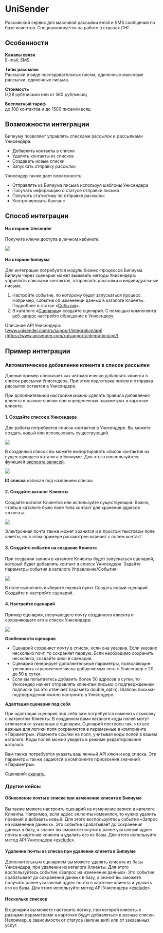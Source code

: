 # UniSender

Российский сервис для массовой рассылки email и SMS сообщений по базе клиентов. Специализируется на работе в странах СНГ.

## Особенности

**Каналы связи**\
E-mail, SMS

**Типы рассылок**\
Рассылки в виде последовательных писем, одиночные массовые рассылки, одиночные письма.

**Стоимость**  \
0,28 руб/письмо или от 560 руб/месяц

**Бесплатный тариф**  \
до 100 контактов и до 1500 писем/месяц

## Возможности интеграции

Бипиуму позволяет управлять списками рассылок и рассылками Унисендера:

* Добавлять контакты в списки
* Удалять контакты из списков
* Создавать новые списки
* Запускать отправку рассылок

Унисендер также дает возможность:

* Отправлять из Бипиума письма используя шаблоны Унисендера
* Получать информацию о статусе отправки письма
* Получать статистику по отправке рассылок
* Контролировать балланс

## Способ интеграции

#### На стороне Unisender

Получите ключи доступа в личном кабинете:

![](../../../../.gitbook/assets/unisender_apikey.png)

#### На стороне Бипиума

Для интеграции потребуется модуль бизнес-процессов Бипиума. Бипиум через сценарии может вызывать методы Унисендера: управлять cписками контактов, отправлять рассылки и индивидуальные письма.

1. Настройте событие, по которому будет запускаться процесс. Например, событие об изменении данных в каталоге Клиенты. Подробнее в статье «[События](../../../../manual/structure/systemcatalogs/events.md)».
2. В каталоге «[Сценарии](../../../../manual/processes/scripts/)» создайте сценарий. С помощью компонента [веб-запрос](../../../../manual/processes/scripts/components/webrequest.md) настройте обращение к Унисендеру.

Описание API Унисендера: [www.unisender.com/ru/support/integration/api](https://www.unisender.com/ru/support/integration/api/)

## Пример интеграции

### Автоматическое добавление клиента в список рассылки

Данный пример описывает как автоматически добавлять клиента в список рассылки Унисендера. При этом подготовка писем и отправка рассылок остается в Унисендере.

При дополнительной настройке можно сделать правила добавления клиента в разные списки при определенных параметрах в карточке клиента.

#### 1. Создайте список в Унисендере

Для работы потребуется список контактов в Унисендере. Вы можете создать новый или использовать существующий.

![](../../../../.gitbook/assets/unisender_createlist.png)

В созданный список вы можете импортировать список контактов из существующего каталога в Бипиуме. Для этого воспользуйтесь функцией [экспорта записей](../../../../manual/structure/catalogs/export.md).

![](../../../../.gitbook/assets/unisender_list.png)

**ID списка** написан под названием списка.

#### 2. Создайте каталог Клиенты

Создайте каталог Клиентов или используйте существующий. Важно, чтобы в каталоге было поле типа контакт для хранения адресов эл.почты.

![](../../../../.gitbook/assets/unisender_catalog_clients.png)

Электронная почта также может хранится и в простом текстовом поле анкеты, но в этом примере рассмотрен вариант с полем контакт.

#### 3. Создайте событие на создание Клиента

При создании записи в каталоге Клиенты будет запускаться сценарий, который будет добавлять контакт в список Унисендера. Задайте параметры события в каталоге Управление/События:

![](../../../../.gitbook/assets/unisender_catalog_events.png)

В поле выполнить выберите первый пункт Создать новый сценарий. Создайте и настройте сценарий.

#### 4. Настройте сценарий

Пример сценария, получающего почту созданного клиента и сохраняющего его в список Унисендера:

![](../../../../.gitbook/assets/unisender_script.png)

**Особенности сценария**

* Сценарий сохраняет почту в список, если она указана. Если указано несколько почт, то сохраняет первую. Если необходимо сохранить несколько, создайте цикл в сценарии.
* Сценарий генерирует дополнительные параметры, позволяющие увеличить ограничение числа добавляемых почт в Унисендер с 20 до 50 в сутки.
* Если вы попытаетесь добавить более 50 адресов в сутки, то Унисендер начнет отправлять клиентам письмо с подтверждением подписки (за это отвечает параметр double\_optin). Шаблон письма-подтверждения можно настроить в Унисендере.

**Адаптация сценария под себя**

При адаптации сценария под себя вам потребуется изменить стыковку с каталогом Клиенты. В созданном вами каталоге коды полей могут отличатся от указанных в сценарии. Сценарий построен так, что все важные для логики поля сохраняются в переменные в компоненте «Параметры». Измените ссылки на поля, учитывая коды полей в вашем каталоге. Коды полей можно увидеть в режиме редактирования каталога.

Вам также потребуется указать ваш личный API ключ и код списка. Эти параметры также задаются в компоненте присвоения значений «Параметры».

Сценарий: [скачать](http://download.bpium.ru/docs/scripts/unisender.version.1.bpmn).

### Другие кейсы

#### Обновление **почты в списке при изменение клиента в Бипиуме**

Вы также можете настроить сценарий на изменение записи в каталоге Клиенты. Например, если адрес эл.почты изменился, то нужно удалить прежний и добавить новый. Для этого воспользуйтесь событие «Запрос на изменение данных». Это событие срабатывает до сохранения данных в базу, а значит вы сможете получить ранее указанный адрес почты в карточке клиента и удалить его из базы. Для этого используйте метод API Унисендера «[exclude](https://www.unisender.com/ru/support/integration/api/exclude)».

#### У**далении почты из списка при удалении клиента в Бипиуме**

Дополнительным сценарием вы можете удалять клиента из базы Унисендера, при удалении из каталога Клиенты. Для этого воспользуйтесь событие «Запрос на изменение данных». Это событие срабатывает до сохранения данных в базу, а значит вы сможете получить ранее указанный адрес почты в карточке клиента и удалить его из базы. Для этого используйте метод API Унисендера «[exclude](https://www.unisender.com/ru/support/integration/api/exclude)».

#### Несколько списков

В сценарии вы можете настроить логику, при которой клиенты с разными параметрами в карточке будут добавляться в разные списки. Например, в зависимости от статуса (вип/не вип) или от заказанных услуг.
